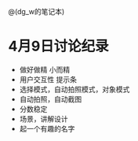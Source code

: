 @(dg_w的笔记本)
# 4月9日讨论纪录
- 做好做精 小而精
- 用户交互性 提示条
- 选择模式，自动拍照模式，对象模式
- 自动拍照，自动截图
- 分数稳定
- 场景，讲解设计
- 起一个有趣的名字 
